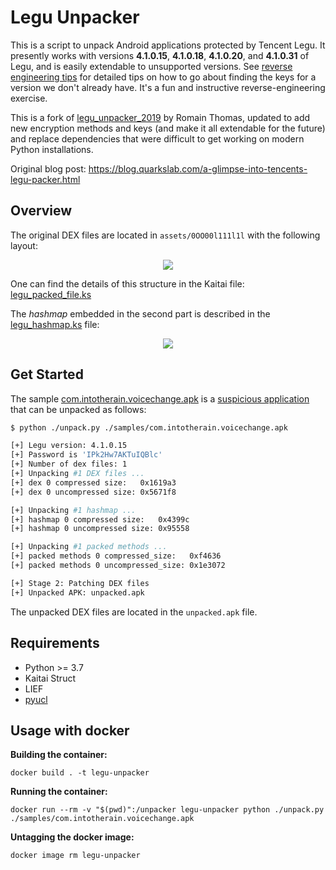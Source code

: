 # Legu Unpacker

This is a script to unpack Android applications protected by Tencent Legu. It presently works with versions
**4.1.0.15**, **4.1.0.18**, **4.1.0.20**, and **4.1.0.31** of Legu, and is easily extendable to unsupported versions. See [reverse engineering tips](reverse_engineering_tips/reverse_engineering_tips.md) for detailed tips on how to go about finding the keys for a version we don't already have. It's a fun and instructive reverse-engineering exercise.

This is a fork of [legu_unpacker_2019](https://github.com/quarkslab/legu_unpacker_2019) by Romain Thomas, updated to add new encryption methods and keys (and make it all extendable for the future) and replace dependencies that were difficult to get working on modern Python installations.

Original blog post: https://blog.quarkslab.com/a-glimpse-into-tencents-legu-packer.html

## Overview

The original DEX files are located in ``assets/0OO00l111l1l`` with the following layout:

<p align="center" >
<img src="imgs/packed_file.png"/><br />
</p>

One can find the details of this structure in the Kaitai file: [legu_packed_file.ks](./legu_packed_file.ksy)

The *hashmap* embedded in the second part is described in the [legu_hashmap.ks](./legu_hashmap.ksy) file:

<p align="center" >
<img src="imgs/hashmap.png"/><br />
</p>


## Get Started

The sample [com.intotherain.voicechange.apk](./samples/com.intotherain.voicechange.apk) is a [suspicious application](https://www.virustotal.com/gui/file/708e6967920dcf2789b7183d714e73ab79a2f8b3ca71929b12aadeb2c58c2867/detection)
that can be unpacked as follows:

```bash
$ python ./unpack.py ./samples/com.intotherain.voicechange.apk

[+] Legu version: 4.1.0.15
[+] Password is 'IPk2Hw7AKTuIQBlc'
[+] Number of dex files: 1
[+] Unpacking #1 DEX files ...
[+] dex 0 compressed size:   0x1619a3
[+] dex 0 uncompressed size: 0x5671f8

[+] Unpacking #1 hashmap ...
[+] hashmap 0 compressed size:   0x4399c
[+] hashmap 0 uncompressed size: 0x95558

[+] Unpacking #1 packed methods ...
[+] packed methods 0 compressed_size:   0xf4636
[+] packed methods 0 uncompressed_size: 0x1e3072

[+] Stage 2: Patching DEX files
[+] Unpacked APK: unpacked.apk
```

The unpacked DEX files are located in the ``unpacked.apk`` file.

## Requirements

- Python >= 3.7
- Kaitai Struct
- LIEF
- [pyucl](https://github.com/jap/pyucl)

## Usage with docker

**Building the container:**

```
docker build . -t legu-unpacker
```

**Running the container:**

```
docker run --rm -v "$(pwd)":/unpacker legu-unpacker python ./unpack.py ./samples/com.intotherain.voicechange.apk
```

**Untagging the docker image:**

```
docker image rm legu-unpacker
```
